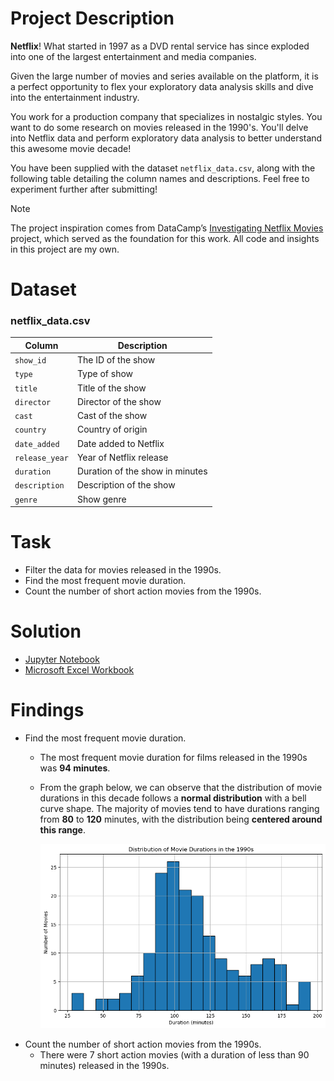 # Project Description
**Netflix**! What started in 1997 as a DVD rental service has since exploded into one of the largest entertainment and media companies.

Given the large number of movies and series available on the platform, it is a perfect opportunity to flex your exploratory data analysis skills and dive into the entertainment industry.

You work for a production company that specializes in nostalgic styles. You want to do some research on movies released in the 1990's. You'll delve into Netflix data and perform exploratory data analysis to better understand this awesome movie decade!

You have been supplied with the dataset `netflix_data.csv`, along with the following table detailing the column names and descriptions. Feel free to experiment further after submitting!

> [!NOTE]  
> The project inspiration comes from DataCamp’s [Investigating Netflix Movies](https://app.datacamp.com/learn/projects/investigating_netflix) project, which served as the foundation for this work.
> All code and insights in this project are my own.

# Dataset
### **netflix_data.csv**
| Column | Description |
|--------|-------------|
| `show_id` | The ID of the show |
| `type` | Type of show |
| `title` | Title of the show |
| `director` | Director of the show |
| `cast` | Cast of the show |
| `country` | Country of origin |
| `date_added` | Date added to Netflix |
| `release_year` | Year of Netflix release |
| `duration` | Duration of the show in minutes |
| `description` | Description of the show |
| `genre` | Show genre |

# Task
- Filter the data for movies released in the 1990s.
- Find the most frequent movie duration.
- Count the number of short action movies from the 1990s.

# Solution
- [Jupyter Notebook](https://raw.githubusercontent.com/azizp128/data-science-projects/refs/heads/main/investigating-netflix-movies/notebook.ipynb)
- [Microsoft Excel Workbook](https://raw.githubusercontent.com/azizp128/data-science-projects/refs/heads/main/investigating-netflix-movies/netflix_data.csv)

# Findings
- Find the most frequent movie duration.
    - The most frequent movie duration for films released in the 1990s was **94 minutes**.
    - From the graph below, we can observe that the distribution of movie durations in this decade follows a **normal distribution** with a bell curve shape. The majority of movies tend to have durations ranging from **80** to **120** minutes, with the distribution being **centered around this range**.

        ![Movie Durations Distribution](https://raw.githubusercontent.com/azizp128/data-science-projects/refs/heads/main/investigating-netflix-movies/charts/movie_durations_distribution.png)
- Count the number of short action movies from the 1990s.
    - There were 7 short action movies (with a duration of less than 90 minutes) released in the 1990s.
